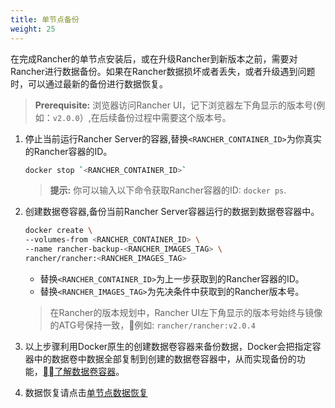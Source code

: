 ```yaml
---
title: 单节点备份
weight: 25
---
```


在完成Rancher的单节点安装后，或在升级Rancher到新版本之前，需要对Rancher进行数据备份。如果在Rancher数据损坏或者丢失，或者升级遇到问题时，可以通过最新的备份进行数据恢复。

>**Prerequisite:** 浏览器访问Rancher UI，记下浏览器左下角显示的版本号(例如：`v2.0.0`）,在后续备份过程中需要这个版本号。

1. 停止当前运行Rancher Server的容器,替换`<RANCHER_CONTAINER_ID>`为你真实的Rancher容器的ID。

    ```bash
    docker stop `<RANCHER_CONTAINER_ID>`
    ```

    >**提示:** 你可以输入以下命令获取Rancher容器的ID: `docker ps`.

2. 创建数据卷容器,备份当前Rancher Server容器运行的数据到数据卷容器中。

    ```bash
    docker create \
    --volumes-from <RANCHER_CONTAINER_ID> \
    --name rancher-backup-<RANCHER_IMAGES_TAG> \
    rancher/rancher:<RANCHER_IMAGES_TAG>
    ```
    - 替换`<RANCHER_CONTAINER_ID>`为上一步获取到的Rancher容器的ID。
    - 替换`<RANCHER_IMAGES_TAG>`为先决条件中获取到的Rancher版本号。

    >在Rancher的版本规划中，Rancher UI左下角显示的版本号始终与镜像的ATG号保持一致，例如: `rancher/rancher:v2.0.4`

3. 以上步骤利用Docker原生的创建数据卷容器来备份数据，Docker会把指定容器中的数据卷中数据全部复制到创建的数据卷容器中，从而实现备份的功能，[了解数据卷容器](https://docs.docker.com/storage/volumes/#backup-restore-or-migrate-data-volumes)。

4. 数据恢复请点击[单节点数据恢复](../../restorations/single-node-restoration/)